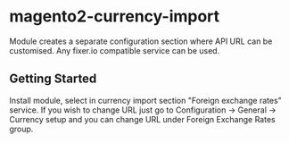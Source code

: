 # magento2-currency-import


Module creates a separate configuration section where API URL can be customised. Any fixer.io compatible service can be used.


## Getting Started

Install module, select in currency import section "Foreign exchange rates" service.
If you wish to change URL just go to Configuration -> General -> Currency setup and you can change URL under 
Foreign Exchange Rates group. 